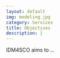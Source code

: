 ```yaml
---
layout: default
img: modeling.jpg
category: Services
title: Objectives
description: |
---
```

IDM4SCO aims to ...